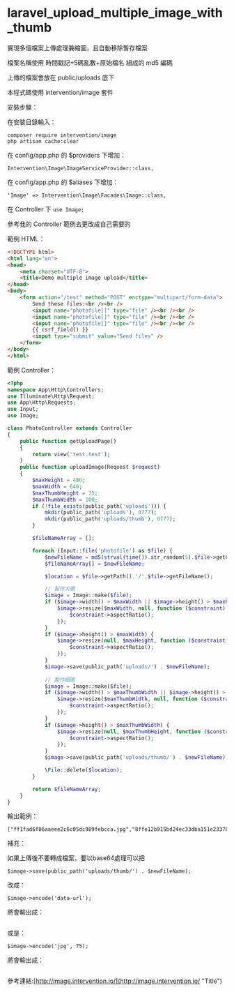 # laravel_upload_multiple_image_with_thumb
實現多個檔案上傳處理兼縮圖，且自動移除暫存檔案

檔案名稱使用 時間戳記+5碼亂數+原始檔名 組成的 md5 編碼

上傳的檔案會放在 public/uploads 底下

本程式碼使用 intervention/image 套件

安裝步驟：

在安裝目錄輸入：
```
composer require intervention/image
php artisan cache:clear
```

在 config/app.php 的 $providers 下增加：

```
Intervention\Image\ImageServiceProvider::class,
```
在 config/app.php 的 $aliases 下增加：

```
'Image' => Intervention\Image\Facades\Image::class,
```

在 Controller 下 ```use Image;```

參考我的 Controller 範例去更改成自己需要的

範例 HTML：
```HTML
<!DOCTYPE html>
<html lang="en">
<head>
    <meta charset="UTF-8">
    <title>Demo multiple image upload</title>
</head>
<body>
    <form action="/test" method="POST" enctype="multipart/form-data">
        Send these files:<br /><br />
        <input name="photofile[]" type="file" /><br /><br />
        <input name="photofile[]" type="file" /><br /><br />
        <input name="photofile[]" type="file" /><br /><br />
        {{ csrf_field() }}
        <input type="submit" value="Send files" />
    </form>
</body>
</html>
```

範例 Controller：
```PHP
<?php
namespace App\Http\Controllers;
use Illuminate\Http\Request;
use App\Http\Requests;
use Input;
use Image;

class PhotoController extends Controller
{
    public function getUploadPage()
    {
        return view('test.test');
    }
    public function uploadImage(Request $request)
    {
        $maxHeight = 480;
        $maxWidth = 640;
        $maxThumbHeight = 75;
        $maxThumbWidth = 100;
        if (!file_exists(public_path('uploads'))) {
            mkdir(public_path('uploads'), 0777);
            mkdir(public_path('uploads/thumb'), 0777);
        }

        $fileNameArray = [];

        foreach (Input::file('photofile') as $file) {
            $newFileName = md5(strval(time()).str_random(5).$file->getClientOriginalName()).'.'.$file->getClientOriginalExtension();
            $fileNameArray[] = $newFileName;

            $location = $file->getPath().'/'.$file->getFileName();

            // 製作大圖
            $image = Image::make($file);
            if ($image->width() > $maxWidth || $image->height() > $maxHeight) {
                $image->resize($maxWidth, null, function ($constraint) {
                    $constraint->aspectRatio();
                });
            }
            if ($image->height() > $maxWidth) {
                $image->resize(null, $maxHeight, function ($constraint) {
                    $constraint->aspectRatio();
                });
            }
            $image->save(public_path('uploads/') . $newFileName);
            
            // 製作縮圖
            $image = Image::make($file);
            if ($image->width() > $maxThumbWidth || $image->height() > $maxThumbHeight) {
                $image->resize($maxThumbWidth, null, function ($constraint) {
                    $constraint->aspectRatio();
                });
            }
            if ($image->height() > $maxThumbWidth) {
                $image->resize(null, $maxThumbHeight, function ($constraint) {
                    $constraint->aspectRatio();
                });
            }
            $image->save(public_path('uploads/thumb/') . $newFileName);

            \File::delete($location);
        }

        return $fileNameArray;
    }
}

```

輸出範例：

```
["ff1fad6f86aaeee2c6c05dc989febcca.jpg","8ffe12b915bd24ec33dba151e233709a.jpg","5588216b4e19ffd58f8b343ef857c260.jpg"]
```

補充：

如果上傳後不要轉成檔案，要以base64處理可以把

```
$image->save(public_path('uploads/thumb/') . $newFileName);
```

改成：

```
$image->encode('data-url');
```

將會輸出成：

```
```

或是：

```
$image->encode('jpg', 75);
```

將會輸出成：

```
```

參考連結:[http://image.intervention.io/](http://image.intervention.io/ "Title")
